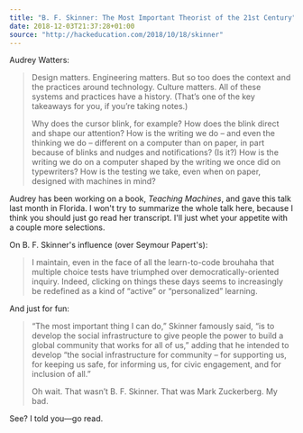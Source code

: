 ```yaml
---
title: "B. F. Skinner: The Most Important Theorist of the 21st Century"
date: 2018-12-03T21:37:28+01:00
source: "http://hackeducation.com/2018/10/18/skinner"
---
```


Audrey Watters:

> Design matters. Engineering matters. But so too does the context and the practices around technology. Culture matters. All of these systems and practices have a history. (That’s one of the key takeaways for you, if you’re taking notes.)
>
> Why does the cursor blink, for example? How does the blink direct and shape our attention? How is the writing we do – and even the thinking we do – different on a computer than on paper, in part because of blinks and nudges and notifications? (Is it?) How is the writing we do on a computer shaped by the writing we once did on typewriters? How is the testing we take, even when on paper, designed with machines in mind?

Audrey has been working on a book, <cite>Teaching Machines</cite>, and gave this talk last month in Florida. I won't try to summarize the whole talk here, because I think you should just go read her transcript. I'll just whet your appetite with a couple more selections.

On B. F. Skinner's influence (over Seymour Papert's):

> I maintain, even in the face of all the learn-to-code brouhaha that multiple choice tests have triumphed over democratically-oriented inquiry. Indeed, clicking on things these days seems to increasingly be redefined as a kind of “active” or “personalized” learning.

And just for fun:

> “The most important thing I can do,” Skinner famously said, “is to develop the social infrastructure to give people the power to build a global community that works for all of us,” adding that he intended to develop “the social infrastructure for community – for supporting us, for keeping us safe, for informing us, for civic engagement, and for inclusion of all.”
>
> Oh wait. That wasn’t B. F. Skinner. That was Mark Zuckerberg. My bad.

See? I told you—go read.
